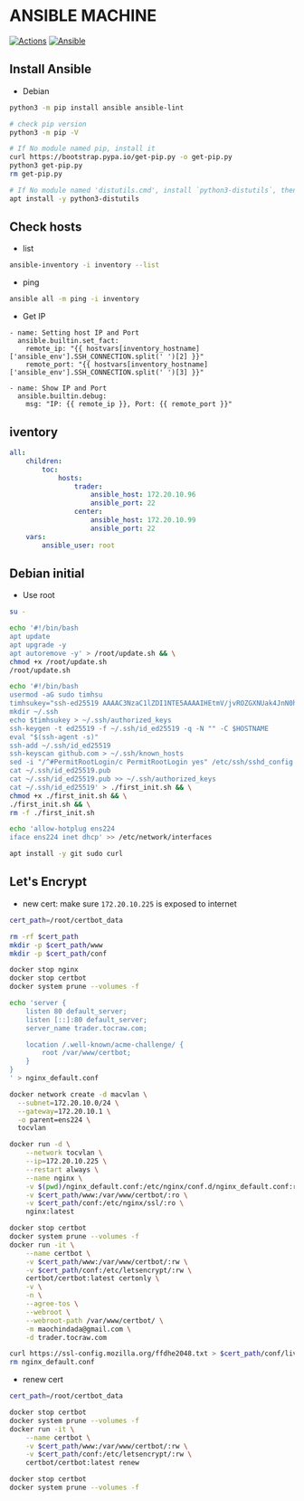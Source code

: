 # ANSIBLE MACHINE

[![Actions](https://github.com/ToC-Taiwan/ansible-machine/actions/workflows/actions.yml/badge.svg)](https://github.com/ToC-Taiwan/ansible-machine/actions/workflows/actions.yml)
[![Ansible](https://img.shields.io/badge/Ansible-2.14.2-red?logo=ansible&logoColor=red)](https://www.ansible.com)

## Install Ansible

- Debian

```sh
python3 -m pip install ansible ansible-lint
```

```sh
# check pip version
python3 -m pip -V

# If No module named pip, install it
curl https://bootstrap.pypa.io/get-pip.py -o get-pip.py
python3 get-pip.py
rm get-pip.py

# If No module named 'distutils.cmd', install `python3-distutils`, then run again
apt install -y python3-distutils
```

## Check hosts

- list

```sh
ansible-inventory -i inventory --list
```

- ping

```sh
ansible all -m ping -i inventory
```

- Get IP

```ansible
- name: Setting host IP and Port
  ansible.builtin.set_fact:
    remote_ip: "{{ hostvars[inventory_hostname]['ansible_env'].SSH_CONNECTION.split(' ')[2] }}"
    remote_port: "{{ hostvars[inventory_hostname]['ansible_env'].SSH_CONNECTION.split(' ')[3] }}"

- name: Show IP and Port
  ansible.builtin.debug:
    msg: "IP: {{ remote_ip }}, Port: {{ remote_port }}"
```

## iventory

```yml
all:
    children:
        toc:
            hosts:
                trader:
                    ansible_host: 172.20.10.96
                    ansible_port: 22
                center:
                    ansible_host: 172.20.10.99
                    ansible_port: 22
    vars:
        ansible_user: root
```

## Debian initial

- Use root

```sh
su -
```

```sh
echo '#!/bin/bash
apt update
apt upgrade -y
apt autoremove -y' > /root/update.sh && \
chmod +x /root/update.sh
/root/update.sh

echo '#!/bin/bash
usermod -aG sudo timhsu
timhsukey="ssh-ed25519 AAAAC3NzaC1lZDI1NTE5AAAAIHEtmV/jvROZGXNUak4JnN0hljHUTDq8bysfTYT0eaJ6 maochindada@gmail.com"
mkdir ~/.ssh
echo $timhsukey > ~/.ssh/authorized_keys
ssh-keygen -t ed25519 -f ~/.ssh/id_ed25519 -q -N "" -C $HOSTNAME
eval "$(ssh-agent -s)"
ssh-add ~/.ssh/id_ed25519
ssh-keyscan github.com > ~/.ssh/known_hosts
sed -i "/^#PermitRootLogin/c PermitRootLogin yes" /etc/ssh/sshd_config
cat ~/.ssh/id_ed25519.pub
cat ~/.ssh/id_ed25519.pub >> ~/.ssh/authorized_keys
cat ~/.ssh/id_ed25519' > ./first_init.sh && \
chmod +x ./first_init.sh && \
./first_init.sh && \
rm -f ./first_init.sh

echo 'allow-hotplug ens224
iface ens224 inet dhcp' >> /etc/network/interfaces

apt install -y git sudo curl
```

## Let's Encrypt

- new cert: make sure `172.20.10.225` is exposed to internet

```sh
cert_path=/root/certbot_data

rm -rf $cert_path
mkdir -p $cert_path/www
mkdir -p $cert_path/conf

docker stop nginx
docker stop certbot
docker system prune --volumes -f

echo 'server {
    listen 80 default_server;
    listen [::]:80 default_server;
    server_name trader.tocraw.com;

    location /.well-known/acme-challenge/ {
        root /var/www/certbot;
    }
}
' > nginx_default.conf

docker network create -d macvlan \
  --subnet=172.20.10.0/24 \
  --gateway=172.20.10.1 \
  -o parent=ens224 \
  tocvlan

docker run -d \
    --network tocvlan \
    --ip=172.20.10.225 \
    --restart always \
    --name nginx \
    -v $(pwd)/nginx_default.conf:/etc/nginx/conf.d/nginx_default.conf:ro\
    -v $cert_path/www:/var/www/certbot/:ro \
    -v $cert_path/conf:/etc/nginx/ssl/:ro \
    nginx:latest

docker stop certbot
docker system prune --volumes -f
docker run -it \
    --name certbot \
    -v $cert_path/www:/var/www/certbot/:rw \
    -v $cert_path/conf:/etc/letsencrypt/:rw \
    certbot/certbot:latest certonly \
    -v \
    -n \
    --agree-tos \
    --webroot \
    --webroot-path /var/www/certbot/ \
    -m maochindada@gmail.com \
    -d trader.tocraw.com

curl https://ssl-config.mozilla.org/ffdhe2048.txt > $cert_path/conf/live/trader.tocraw.com/dhparam
rm nginx_default.conf
```

- renew cert

```sh
cert_path=/root/certbot_data

docker stop certbot
docker system prune --volumes -f
docker run -it \
    --name certbot \
    -v $cert_path/www:/var/www/certbot/:rw \
    -v $cert_path/conf:/etc/letsencrypt/:rw \
    certbot/certbot:latest renew

docker stop certbot
docker system prune --volumes -f
```
